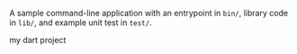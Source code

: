 A sample command-line application with an entrypoint in `bin/`, library code
in `lib/`, and example unit test in `test/`.

my dart project






















